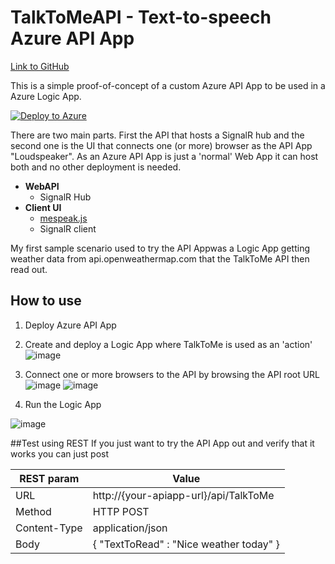 # TalkToMeAPI - Text-to-speech Azure API App

[Link to GitHub](https://github.com/magohl/TalkToMeAPI)

This is a simple proof-of-concept of a custom Azure API App to be used in a Azure Logic App.

[![Deploy to Azure](http://azuredeploy.net/deploybutton.png)](https://azuredeploy.net/?repository=https://github.com/magohl/TalkToMeAPI)

There are two main parts. First the API that hosts a SignalR hub and the second one is the UI that connects one (or more) browser as the API App "Loudspeaker". As an Azure API App is just a 'normal' Web App it can host both and no other deployment is needed.

- **WebAPI**
  - SignalR Hub
- **Client UI**
  - [mespeak.js](http://www.masswerk.at/mespeak)
  - SignalR client

My first sample scenario used to try the API Appwas a Logic App getting weather data from api.openweathermap.com that the TalkToMe API then read out.

## How to use
1. Deploy Azure API App
2. Create and deploy a Logic App where TalkToMe is used as an 'action'
![image](https://cloud.githubusercontent.com/assets/1846780/11325058/07c80bfe-9144-11e5-8cbf-362b550b36a5.png)
  
3. Connect one or more browsers to the API by browsing the API root URL
![image](https://cloud.githubusercontent.com/assets/1846780/11325090/0b3af8ae-9145-11e5-90b6-41bee2edac9c.png)
![image](https://cloud.githubusercontent.com/assets/1846780/11325079/939c1bb6-9144-11e5-8c1c-d80669ff5165.png)

4. Run the Logic App

![image](https://cloud.githubusercontent.com/assets/1846780/11325065/480cb1ce-9144-11e5-8bda-1fc04134ce3a.png)


##Test using REST
If you just want to try the API App out and verify that it works you can just post

| REST param  | Value |
| ------------- | ------------- |
| URL     | http://{your-apiapp-url}/api/TalkToMe |
| Method  | HTTP POST  |
| Content-Type  | application/json  |
| Body     | { "TextToRead" : "Nice weather today" } |
